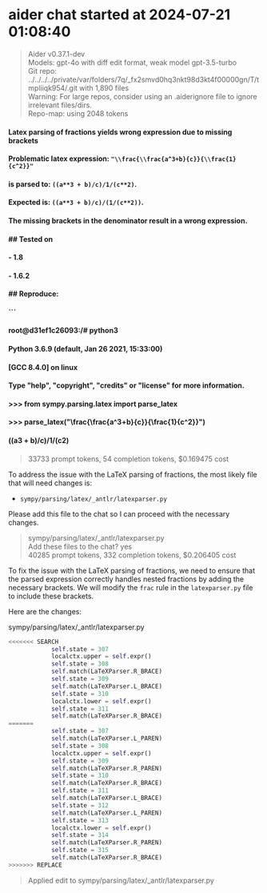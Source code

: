 
# aider chat started at 2024-07-21 01:08:40

> Aider v0.37.1-dev  
> Models: gpt-4o with diff edit format, weak model gpt-3.5-turbo  
> Git repo: ../../../../private/var/folders/7q/_fx2smvd0hq3nkt98d3kt4f00000gn/T/tmpliiqk954/.git with 1,890 files  
> Warning: For large repos, consider using an .aiderignore file to ignore irrelevant files/dirs.  
> Repo-map: using 2048 tokens  

#### Latex parsing of fractions yields wrong expression due to missing brackets  
#### Problematic latex expression: `"\\frac{\\frac{a^3+b}{c}}{\\frac{1}{c^2}}"`  
####   
#### is parsed to: `((a**3 + b)/c)/1/(c**2)`.  
####   
#### Expected is: `((a**3 + b)/c)/(1/(c**2))`.   
####   
#### The missing brackets in the denominator result in a wrong expression.  
####   
#### ## Tested on  
####   
#### - 1.8  
#### - 1.6.2  
####   
#### ## Reproduce:  
####   
#### ```  
#### root@d31ef1c26093:/# python3  
#### Python 3.6.9 (default, Jan 26 2021, 15:33:00)  
#### [GCC 8.4.0] on linux  
#### Type "help", "copyright", "credits" or "license" for more information.  
#### >>> from sympy.parsing.latex import parse_latex  
#### >>> parse_latex("\\frac{\\frac{a^3+b}{c}}{\\frac{1}{c^2}}")  
#### ((a**3 + b)/c)/1/(c**2)  
####   
####  
> 33733 prompt tokens, 54 completion tokens, $0.169475 cost  

To address the issue with the LaTeX parsing of fractions, the most likely file that will need changes is:

- `sympy/parsing/latex/_antlr/latexparser.py`

Please add this file to the chat so I can proceed with the necessary changes.

> sympy/parsing/latex/_antlr/latexparser.py  
> Add these files to the chat? yes  
> 40285 prompt tokens, 332 completion tokens, $0.206405 cost  

To fix the issue with the LaTeX parsing of fractions, we need to ensure that the parsed expression correctly handles nested fractions by adding the necessary brackets. We will modify the `frac` rule in the `latexparser.py` file to include these brackets.

Here are the changes:

sympy/parsing/latex/_antlr/latexparser.py
```python
<<<<<<< SEARCH
            self.state = 307
            localctx.upper = self.expr()
            self.state = 308
            self.match(LaTeXParser.R_BRACE)
            self.state = 309
            self.match(LaTeXParser.L_BRACE)
            self.state = 310
            localctx.lower = self.expr()
            self.state = 311
            self.match(LaTeXParser.R_BRACE)
=======
            self.state = 307
            self.match(LaTeXParser.L_PAREN)
            self.state = 308
            localctx.upper = self.expr()
            self.state = 309
            self.match(LaTeXParser.R_PAREN)
            self.state = 310
            self.match(LaTeXParser.R_BRACE)
            self.state = 311
            self.match(LaTeXParser.L_BRACE)
            self.state = 312
            self.match(LaTeXParser.L_PAREN)
            self.state = 313
            localctx.lower = self.expr()
            self.state = 314
            self.match(LaTeXParser.R_PAREN)
            self.state = 315
            self.match(LaTeXParser.R_BRACE)
>>>>>>> REPLACE
```

> Applied edit to sympy/parsing/latex/_antlr/latexparser.py  

